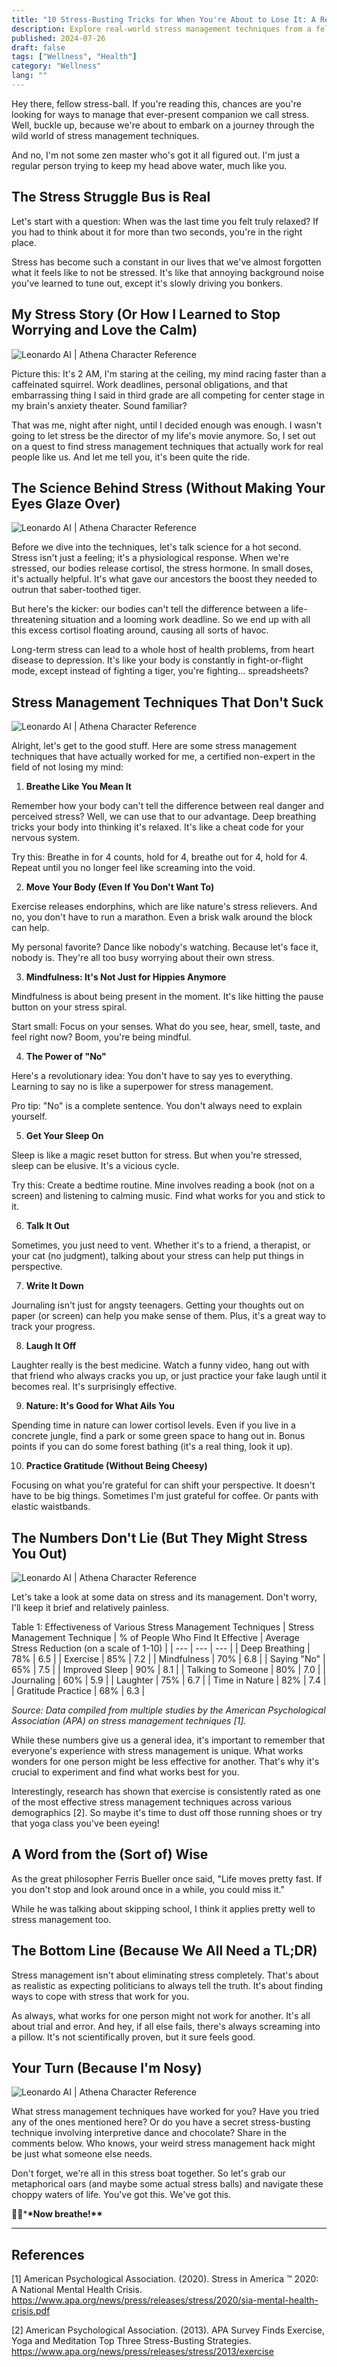 ```yaml
---
title: "10 Stress-Busting Tricks for When You're About to Lose It: A Regular Person's Guide"
description: Explore real-world stress management techniques from a fellow stress-ball. Learn to cope with daily pressures and find your calm.
published: 2024-07-26
draft: false
tags: ["Wellness", "Health"]
category: "Wellness"
lang: ""
---
```



Hey there, fellow stress-ball. If you're reading this, chances are you're looking for ways to manage that ever-present companion we call stress. Well, buckle up, because we're about to embark on a journey through the wild world of stress management techniques.

And no, I'm not some zen master who's got it all figured out. I'm just a regular person trying to keep my head above water, much like you.


## The Stress Struggle Bus is Real

Let's start with a question: When was the last time you felt truly relaxed? If you had to think about it for more than two seconds, you're in the right place.

Stress has become such a constant in our lives that we've almost forgotten what it feels like to not be stressed. It's like that annoying background noise you've learned to tune out, except it's slowly driving you bonkers.

## My Stress Story (Or How I Learned to Stop Worrying and Love the Calm)

![Leonardo AI | Athena Character Reference](https://res-5.cloudinary.com/ddicetqs5/image/upload/f_auto,fl_force_strip,q_auto:best/v1/wayfinder-ghost-blog/Illustrative_Albedo_A_captivating_techsavvy_woman_Athena_exudi_1)

Picture this: It's 2 AM, I'm staring at the ceiling, my mind racing faster than a caffeinated squirrel. Work deadlines, personal obligations, and that embarrassing thing I said in third grade are all competing for center stage in my brain's anxiety theater. Sound familiar?

That was me, night after night, until I decided enough was enough. I wasn't going to let stress be the director of my life's movie anymore. So, I set out on a quest to find stress management techniques that actually work for real people like us. And let me tell you, it's been quite the ride.

## The Science Behind Stress (Without Making Your Eyes Glaze Over)

![Leonardo AI | Athena Character Reference](https://res-5.cloudinary.com/ddicetqs5/image/upload/f_auto,fl_force_strip,q_auto:best/v1/wayfinder-ghost-blog/Illustrative_Albedo_A_captivating_techsavvy_woman_Athena_exudi_7--2-)

Before we dive into the techniques, let's talk science for a hot second. Stress isn't just a feeling; it's a physiological response. When we're stressed, our bodies release cortisol, the stress hormone. In small doses, it's actually helpful. It's what gave our ancestors the boost they needed to outrun that saber-toothed tiger.

But here's the kicker: our bodies can't tell the difference between a life-threatening situation and a looming work deadline. So we end up with all this excess cortisol floating around, causing all sorts of havoc.

Long-term stress can lead to a whole host of health problems, from heart disease to depression. It's like your body is constantly in fight-or-flight mode, except instead of fighting a tiger, you're fighting... spreadsheets?

## Stress Management Techniques That Don't Suck

![Leonardo AI | Athena Character Reference](https://res-4.cloudinary.com/ddicetqs5/image/upload/f_auto,fl_force_strip,q_auto:best/v1/wayfinder-ghost-blog/Illustrative_Albedo_Heres_the_more_specific_promptA_captivatin_7--3-)

Alright, let's get to the good stuff. Here are some stress management techniques that have actually worked for me, a certified non-expert in the field of not losing my mind:

1. **Breathe Like You Mean It**

Remember how your body can't tell the difference between real danger and perceived stress? Well, we can use that to our advantage. Deep breathing tricks your body into thinking it's relaxed. It's like a cheat code for your nervous system.

Try this: Breathe in for 4 counts, hold for 4, breathe out for 4, hold for 4. Repeat until you no longer feel like screaming into the void.

2. **Move Your Body (Even If You Don't Want To)**

Exercise releases endorphins, which are like nature's stress relievers. And no, you don't have to run a marathon. Even a brisk walk around the block can help.

My personal favorite? Dance like nobody's watching. Because let's face it, nobody is. They're all too busy worrying about their own stress.

3. **Mindfulness: It's Not Just for Hippies Anymore**

Mindfulness is about being present in the moment. It's like hitting the pause button on your stress spiral.

Start small: Focus on your senses. What do you see, hear, smell, taste, and feel right now? Boom, you're being mindful.

4. **The Power of "No"**

Here's a revolutionary idea: You don't have to say yes to everything. Learning to say no is like a superpower for stress management.

Pro tip: "No" is a complete sentence. You don't always need to explain yourself.

5. **Get Your Sleep On**

Sleep is like a magic reset button for stress. But when you're stressed, sleep can be elusive. It's a vicious cycle.

Try this: Create a bedtime routine. Mine involves reading a book (not on a screen) and listening to calming music. Find what works for you and stick to it.

6. **Talk It Out**

Sometimes, you just need to vent. Whether it's to a friend, a therapist, or your cat (no judgment), talking about your stress can help put things in perspective.

7. **Write It Down**

Journaling isn't just for angsty teenagers. Getting your thoughts out on paper (or screen) can help you make sense of them. Plus, it's a great way to track your progress.

8. **Laugh It Off**

Laughter really is the best medicine. Watch a funny video, hang out with that friend who always cracks you up, or just practice your fake laugh until it becomes real. It's surprisingly effective.

9. **Nature: It's Good for What Ails You**

Spending time in nature can lower cortisol levels. Even if you live in a concrete jungle, find a park or some green space to hang out in. Bonus points if you can do some forest bathing (it's a real thing, look it up).

10. **Practice Gratitude (Without Being Cheesy)**

Focusing on what you're grateful for can shift your perspective. It doesn't have to be big things. Sometimes I'm just grateful for coffee. Or pants with elastic waistbands.

## The Numbers Don't Lie (But They Might Stress You Out)

![Leonardo AI | Athena Character Reference](https://res-5.cloudinary.com/ddicetqs5/image/upload/f_auto,fl_force_strip,q_auto:best/v1/wayfinder-ghost-blog/Illustrative_Albedo_A_captivating_techsavvy_woman_Athena_exudi_0)

Let's take a look at some data on stress and its management. Don't worry, I'll keep it brief and relatively painless.

Table 1: Effectiveness of Various Stress Management Techniques
| Stress Management Technique | % of People Who Find It Effective | Average Stress Reduction (on a scale of 1-10) |
| --- | --- | --- |
| Deep Breathing | 78% | 6.5 |
| Exercise | 85% | 7.2 |
| Mindfulness | 70% | 6.8 |
| Saying "No" | 65% | 7.5 |
| Improved Sleep | 90% | 8.1 |
| Talking to Someone | 80% | 7.0 |
| Journaling | 60% | 5.9 |
| Laughter | 75% | 6.7 |
| Time in Nature | 82% | 7.4 |
| Gratitude Practice | 68% | 6.3 |

_Source: Data compiled from multiple studies by the American Psychological Association (APA) on stress management techniques [1]._

While these numbers give us a general idea, it's important to remember that everyone's experience with stress management is unique. What works wonders for one person might be less effective for another. That's why it's crucial to experiment and find what works best for you.

Interestingly, research has shown that exercise is consistently rated as one of the most effective stress management techniques across various demographics [2]. So maybe it's time to dust off those running shoes or try that yoga class you've been eyeing!

## A Word from the (Sort of) Wise

As the great philosopher Ferris Bueller once said, "Life moves pretty fast. If you don't stop and look around once in a while, you could miss it."

While he was talking about skipping school, I think it applies pretty well to stress management too.

## The Bottom Line (Because We All Need a TL;DR)

Stress management isn't about eliminating stress completely. That's about as realistic as expecting politicians to always tell the truth. It's about finding ways to cope with stress that work for you.

As always, what works for one person might not work for another. It's all about trial and error. And hey, if all else fails, there's always screaming into a pillow. It's not scientifically proven, but it sure feels good.

## Your Turn (Because I'm Nosy)

![Leonardo AI | Athena Character Reference](https://res-1.cloudinary.com/ddicetqs5/image/upload/f_auto,fl_force_strip,q_auto:best/v1/wayfinder-ghost-blog/Illustrative_Albedo_A_captivating_techsavvy_woman_Athena_exudi_1--3-)

What stress management techniques have worked for you? Have you tried any of the ones mentioned here? Or do you have a secret stress-busting technique involving interpretive dance and chocolate? Share in the comments below. Who knows, your weird stress management hack might be just what someone else needs.

Don't forget, we're all in this stress boat together. So let's grab our metaphorical oars (and maybe some actual stress balls) and navigate these choppy waters of life. You've got this. We've got this.

🧘‍♀️\***\*Now breathe!\*\***

---

## References

[1] American Psychological Association. (2020). Stress in America ™ 2020: A National Mental Health Crisis. https://www.apa.org/news/press/releases/stress/2020/sia-mental-health-crisis.pdf

[2] American Psychological Association. (2013). APA Survey Finds Exercise, Yoga and Meditation Top Three Stress-Busting Strategies. https://www.apa.org/news/press/releases/stress/2013/exercise
